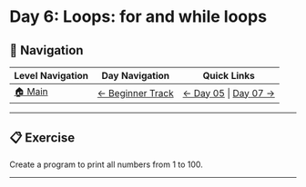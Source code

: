 # Day 6: Loops: for and while loops

## 🔗 Navigation

| Level Navigation | Day Navigation | Quick Links |
|------------------|----------------|-------------|
| [🏠 Main](../../README.md) | [← Beginner Track](../README.md) | [← Day 05](../Day05/) \| [Day 07 →](../Day07/) |

---

## 📋 Exercise

Create a program to print all numbers from 1 to 100.

---
